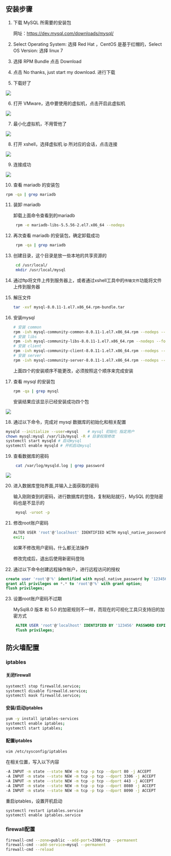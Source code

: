 # 

## 安装步骤

1. 下载 MySQL 所需要的安装包

   网址：https://dev.mysql.com/downloads/mysql/

2. Select Operating System: 选择 Red Hat ，CentOS 是基于红帽的，Select OS Version: 选择 linux 7

3. 选择 RPM Bundle 点击 Download

4. 点击 No thanks, just start my download. 进行下载

5. 下载好了

![](https://img-blog.csdn.net/20180702081953475?watermark/2/text/aHR0cHM6Ly9ibG9nLmNzZG4ubmV0L3dlaXhpbl80MjI2NjYwNg==/font/5a6L5L2T/fontsize/400/fill/I0JBQkFCMA==/dissolve/70)

6. 打开 VMware，选中要使用的虚拟机，点击开启此虚拟机

![](https://img-blog.csdn.net/20180702082612799?watermark/2/text/aHR0cHM6Ly9ibG9nLmNzZG4ubmV0L3dlaXhpbl80MjI2NjYwNg==/font/5a6L5L2T/fontsize/400/fill/I0JBQkFCMA==/dissolve/70)

7. 最小化虚拟机，不用管他了

![](https://img-blog.csdn.net/20180702083153143?watermark/2/text/aHR0cHM6Ly9ibG9nLmNzZG4ubmV0L3dlaXhpbl80MjI2NjYwNg==/font/5a6L5L2T/fontsize/400/fill/I0JBQkFCMA==/dissolve/70)

8. 打开 xshell，选择虚拟机 ip 所对应的会话，点击连接

![](https://img-blog.csdn.net/20180702083255571?watermark/2/text/aHR0cHM6Ly9ibG9nLmNzZG4ubmV0L3dlaXhpbl80MjI2NjYwNg==/font/5a6L5L2T/fontsize/400/fill/I0JBQkFCMA==/dissolve/70)

9. 连接成功

![](https://img-blog.csdn.net/20180702083404154?watermark/2/text/aHR0cHM6Ly9ibG9nLmNzZG4ubmV0L3dlaXhpbl80MjI2NjYwNg==/font/5a6L5L2T/fontsize/400/fill/I0JBQkFCMA==/dissolve/70)

10. 查看 mariadb 的安装包

```bash
rpm -qa | grep mariadb 
```

11. 装卸 mariadb

    卸载上面命令查看到的mariadb

    ```bash
     rpm -e mariadb-libs-5.5.56-2.el7.x86_64 --nodeps 
    ```

12. 再次查看 mariadb 的安装包，确定卸载成功

    ```bash
     rpm -qa | grep mariadb 
    ```

13. 创建目录，这个目录是放一些本地的共享资源的

    ```bash
     cd /usr/local/ 
     mkdir /usr/local/mysql
    ```

14. 通过ftp将文件上传到服务器上，或者通过xshell工具中的`传输文件`功能将文件上传到服务器

15. 解压文件

    ```bash
    tar -xvf mysql-8.0.11-1.el7.x86_64.rpm-bundle.tar
    ```

16. 安装mysql

    ```bash
    # 安装 common
    rpm -ivh mysql-community-common-8.0.11-1.el7.x86_64.rpm --nodeps --force
    # 安装 libs
    rpm -ivh mysql-community-libs-8.0.11-1.el7.x86_64.rpm --nodeps --force 
    # 安装 client
    rpm -ivh mysql-community-client-8.0.11-1.el7.x86_64.rpm --nodeps --force
    # 安装 server
    rpm -ivh mysql-community-server-8.0.11-1.el7.x86_64.rpm --nodeps --force 
    ```

    上面四个的安装顺序不能更改，必须按照这个顺序来完成安装

17. 查看 mysql 的安装包

    ```bash
    rpm -qa | grep mysql
    ```

    安装结果应该显示已经安装成功四个包

![](https://img-blog.csdn.net/20180702091647545?watermark/2/text/aHR0cHM6Ly9ibG9nLmNzZG4ubmV0L3dlaXhpbl80MjI2NjYwNg==/font/5a6L5L2T/fontsize/400/fill/I0JBQkFCMA==/dissolve/70)

18. 通过以下命令，完成对 mysql 数据库的初始化和相关配置

```bash
mysqld --initialize --user=mysql    # mysql 初始化 指定用户 
chown mysql:mysql /var/lib/mysql -R # 目录权限修改
systemctl start mysqld # 启动mysql
systemctl enable mysqld # 开机启动mysql
```

19. 查看数据库的密码

    ```bash
     cat /var/log/mysqld.log | grep password
    ```

![](https://img-blog.csdn.net/20180702092223911?watermark/2/text/aHR0cHM6Ly9ibG9nLmNzZG4ubmV0L3dlaXhpbl80MjI2NjYwNg==/font/5a6L5L2T/fontsize/400/fill/I0JBQkFCMA==/dissolve/70)

20. 进入数据库登陆界面,并输入上面获取的密码

    输入刚刚查到的密码，进行数据库的登陆，复制粘贴就行，MySQL 的登陆密码也是不显示的

    ```bash
     mysql -uroot -p
    ```

21. 修改root账户密码

    ```bash
    ALTER USER 'root'@'localhost' IDENTIFIED WITH mysql_native_password BY '123456';
    exit;
    ```

    如果不修改用户密码，什么都无法操作

    修改完成后，退出后使用新密码登陆

22. 通过以下命令创建远程操作账户，进行远程访问的授权

```sql
create user 'root'@'%' identified with mysql_native_password by '123456';
grant all privileges on *.* to 'root'@'%' with grant option;
flush privileges;
```

23. 设置root账户密码不过期

    MySql8.0 版本 和 5.0 的加密规则不一样，而现在的可视化工具只支持旧的加密方式

    ```sql
     ALTER USER 'root'@'localhost' IDENTIFIED BY '123456' PASSWORD EXPIRE NEVER;
     flush privileges; 
    ```

## 防火墙配置

###  iptables

#### 关闭firewall

```bash
systemctl stop firewalld.service;
systemctl disable firewalld.service;
systemctl mask firewalld.service;
```

#### 安装/启动iptables

```bash
yum -y install iptables-services
systemctl enable iptables;
systemctl start iptables;
```

#### 配置iptables

```bash
vim /etc/sysconfig/iptables
```

在相关位置，写入以下内容

```bash
-A INPUT -m state --state NEW -m tcp -p tcp --dport 80 -j ACCEPT
-A INPUT -m state --state NEW -m tcp -p tcp --dport 3306 -j ACCEPT
-A INPUT -m state --state NEW -m tcp -p tcp --dport 443 -j ACCEPT
-A INPUT -m state --state NEW -m tcp -p tcp --dport 8080 -j ACCEPT
-A INPUT -m state --state NEW -m tcp -p tcp --dport 8090 -j ACCEPT
```

重启iptables，设置开机启动

```bash
systemctl restart iptables.service
systemctl enable iptables.service
```

### firewall配置

```bash
firewall-cmd --zone=public --add-port=3306/tcp --permanent
firewall-cmd --add-service=mysql --permanent
firewall-cmd --reload
```

